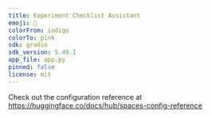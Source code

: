 ```yaml
---
title: Experiment Checklist Assistant
emoji: 🏢
colorFrom: indigo
colorTo: pink
sdk: gradio
sdk_version: 5.49.1
app_file: app.py
pinned: false
license: mit
---
```


Check out the configuration reference at https://huggingface.co/docs/hub/spaces-config-reference
